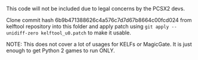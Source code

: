 This code will not be included due to legal concerns by the PCSX2 devs.

Clone commit hash 6b9b471388626c4a576c7d7d67b8664c00fcd024 from kelftool repository into this folder and apply patch using `git apply --unidiff-zero kelftool_u0.patch` to make it usable.

NOTE: This does not cover a lot of usages for KELFs or MagicGate. It is just enough to get Python 2 games to run ONLY.

